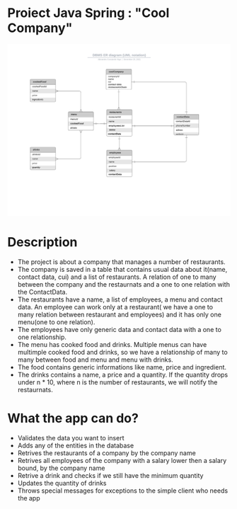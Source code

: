 # Proiect Java Spring : "Cool Company"

![This is an image](https://github.com/alexniga/ProiectJavaSpring/blob/main/CoolCompanyJavaProject2.png)

# Description

- The project is about a company that manages a number of restaurants.
- The company is saved in a table that contains usual data about it(name, contact data, cui) and a list of restaurants.
  A relation of one to many between the company and the restaurnats and a one to one relation with the ContactData.
- The restaurants have a name, a list of employees, a menu and contact data. An employee can work only at a restaurant(
  we have a one to many relation between restaurant and employees) and it has only one menu(one to one relation).
- The employees have only generic data and contact data with a one to one relationship.
- The menu has cooked food and drinks. Multiple menus can have multimple cooked food and drinks, so we have a
  relationship of many to many between food and menu and menu with drinks.
- The food contains generic informations like name, price and ingredient.
- The drinks contains a name, a price and a quantity. If the quantity drops under n * 10, where n is the number of
  restaurants, we will notify the restaurnats.

# What the app can do?
- Validates the data you want to insert
- Adds any of the entities in the database
- Retrives the restaurants of a company by the company name
- Retrives all employees of the company with a salary lower then a salary bound, by the company name 
- Retrive a drink and checks if we still have the minimum quantity
- Updates the quantity of drinks
- Throws special messages for exceptions to the simple client who needs the app